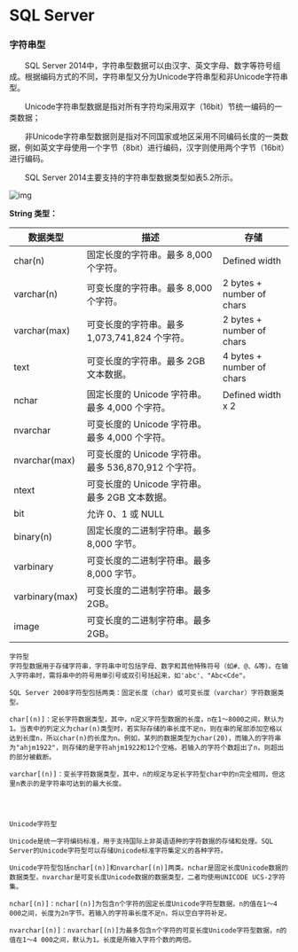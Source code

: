 # SQL Server

### 字符串型

　　SQL Server 2014中，字符串型数据可以由汉字、英文字母、数字等符号组成。根据编码方式的不同，字符串型又分为Unicode字符串型和非Unicode字符串型。

　　Unicode字符串型数据是指对所有字符均采用双字（16bit）节统一编码的一类数据；

　　非Unicode字符串型数据则是指对不同国家或地区采用不同编码长度的一类数据，例如英文字母使用一个字节（8bit）进行编码，汉字则使用两个字节（16bit）进行编码。

　　SQL Server 2014主要支持的字符串型数据类型如表5.2所示。

 ![img](https://img2018.cnblogs.com/blog/1427277/201906/1427277-20190620195403158-2107651175.png)

 

**String 类型：**

| 数据类型       | 描述                                                 | 存储                      |
| -------------- | ---------------------------------------------------- | ------------------------- |
| char(n)        | 固定长度的字符串。最多 8,000 个字符。                | Defined width             |
| varchar(n)     | 可变长度的字符串。最多 8,000 个字符。                | 2 bytes + number of chars |
| varchar(max)   | 可变长度的字符串。最多 1,073,741,824 个字符。        | 2 bytes + number of chars |
| text           | 可变长度的字符串。最多 2GB 文本数据。                | 4 bytes + number of chars |
| nchar          | 固定长度的 Unicode 字符串。最多 4,000 个字符。       | Defined width x 2         |
| nvarchar       | 可变长度的 Unicode 字符串。最多 4,000 个字符。       |                           |
| nvarchar(max)  | 可变长度的 Unicode 字符串。最多 536,870,912 个字符。 |                           |
| ntext          | 可变长度的 Unicode 字符串。最多 2GB 文本数据。       |                           |
| bit            | 允许 0、1 或 NULL                                    |                           |
| binary(n)      | 固定长度的二进制字符串。最多 8,000 字节。            |                           |
| varbinary      | 可变长度的二进制字符串。最多 8,000 字节。            |                           |
| varbinary(max) | 可变长度的二进制字符串。最多 2GB。                   |                           |
| image          | 可变长度的二进制字符串。最多 2GB。                   |                           |

 ```
字符型
字符型数据用于存储字符串，字符串中可包括字母、数字和其他特殊符号（如#、@、&等）。在输入字符串时，需将串中的符号用单引号或双引号括起来，如'abc'、"Abc<Cde"。

SQL Server 2008字符型包括两类：固定长度（char）或可变长度（varchar）字符数据类型。

char[(n)]：定长字符数据类型，其中，n定义字符型数据的长度，n在1～8000之间，默认为1。当表中的列定义为char(n)类型时，若实际存储的串长度不足n，则在串的尾部添加空格以达到长度n，所以char(n)的长度为n。例如，某列的数据类型为char(20)，而输入的字符串为"ahjm1922"，则存储的是字符ahjm1922和12个空格。若输入的字符个数超出了n，则超出的部分被截断。

varchar[(n)]：变长字符数据类型，其中，n的规定与定长字符型char中的n完全相同，但这里n表示的是字符串可达到的最大长度。




Unicode字符型

Unicode是统一字符编码标准，用于支持国际上非英语语种的字符数据的存储和处理。SQL Server的Unicode字符型可以存储Unicode标准字符集定义的各种字符。

Unicode字符型包括nchar[(n)]和nvarchar[(n)]两类。nchar是固定长度Unicode数据的数据类型，nvarchar是可变长度Unicode数据的数据类型，二者均使用UNICODE UCS-2字符集。

nchar[(n)]：nchar[(n)]为包含n个字符的固定长度Unicode字符型数据，n的值在1～4 000之间，长度为2n字节。若输入的字符串长度不足n，将以空白字符补足。

nvarchar[(n)]：nvarchar[(n)]为最多包含n个字符的可变长度Unicode字符型数据，n的值在1～4 000之间，默认为1。长度是所输入字符个数的两倍。
 ```

